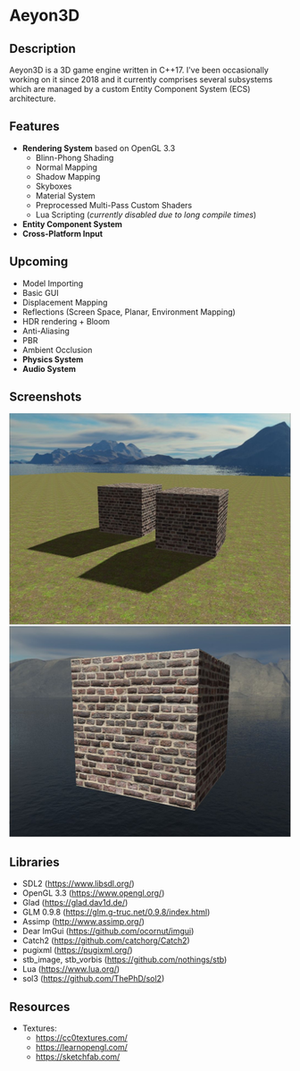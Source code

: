 # Aeyon3D

## Description

Aeyon3D is a 3D game engine written in C++17. I've been occasionally working on it since 2018 and it currently comprises several 
subsystems which are managed by a custom Entity Component System (ECS)
architecture.

## Features
* **Rendering System** based on OpenGL 3.3
    - Blinn-Phong Shading
    - Normal Mapping
    - Shadow Mapping
    - Skyboxes
    - Material System
    - Preprocessed Multi-Pass Custom Shaders
    - Lua Scripting (_currently disabled due to long compile times_)
* **Entity Component System**
* **Cross-Platform Input**

## Upcoming
* Model Importing
* Basic GUI
* Displacement Mapping
* Reflections (Screen Space, Planar, Environment Mapping)
* HDR rendering + Bloom
* Anti-Aliasing
* PBR
* Ambient Occlusion
* **Physics System**
* **Audio System**

## Screenshots
![alt text](https://github.com/Trypio/Aeyon3D/blob/master/screenshots/Screen1.jpg "Two boxes with shadows")
![alt text](https://github.com/Trypio/Aeyon3D/blob/master/screenshots/Screen2.jpg "A box with normal mapping")


## Libraries
- SDL2 (https://www.libsdl.org/)
- OpenGL 3.3 (https://www.opengl.org/)
- Glad (https://glad.dav1d.de/)
- GLM 0.9.8 (https://glm.g-truc.net/0.9.8/index.html)
- Assimp (http://www.assimp.org/)
- Dear ImGui (https://github.com/ocornut/imgui)
- Catch2 (https://github.com/catchorg/Catch2)
- pugixml (https://pugixml.org/)
- stb_image, stb_vorbis (https://github.com/nothings/stb)
- Lua (https://www.lua.org/)
- sol3 (https://github.com/ThePhD/sol2)

## Resources
- Textures:
    - https://cc0textures.com/
    - https://learnopengl.com/
    - https://sketchfab.com/